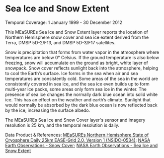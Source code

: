 # Sea Ice and Snow Extent
Temporal Coverage: 1 January 1999 - 30 December 2012

This MEaSUREs Sea Ice and Snow Extent layer reports the location of Northern Hemisphere snow cover and sea ice extent derived from the Terra, DMSP 5D-2/F13, and DMSP 5D-3/F17 satellites.

Snow is precipitation that forms from water vapor in the atmosphere where temperatures are below 0° Celsius. If the ground temperature is also below freezing, snow will accumulate on the ground as bright, white layer of snowpack. Snow cover reflects sunlight back into the atmosphere, helping to cool the Earth’s surface. Ice forms in the sea when air and sea temperatures are consistently cold. Some areas of the sea in the world are consistently covered in sea ice, and the sea ice even builds up to form multi-year ice packs, some areas only form sea ice in the winter. The presence of sea ice changes the normally dark blue ocean into solid white ice. This has an effect on the weather and earth’s climate. Sunlight that would normally be absorbed by the dark blue ocean is now reflected back by the ice, increasing the surface albedo.

The MEaSUREs Sea Ice and Snow Cover layer's sensor and imagery resolution is 25 km, and the temporal resolution is daily.

Data Product & References: [MEaSUREs Northern Hemisphere State of Cryosphere Daily 25km EASE-Grid 2.0, Version 1 (NSIDC-0534)](http://nsidc.org/data/nsidc-0534); [NASA Earth Observations - Snow Cover](http://neo.sci.gsfc.nasa.gov/view.php?datasetId=MOD10C1_M_SNOW); [NASA Earth Observations - Sea Ice and Snow Extent](http://neo.sci.gsfc.nasa.gov/view.php?datasetId=SCSIE_W)
